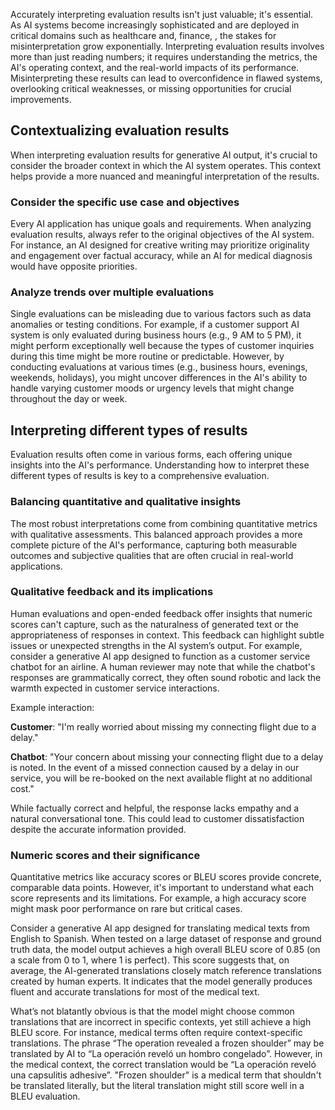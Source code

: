 Accurately interpreting evaluation results isn't just valuable; it's essential. As AI systems become increasingly sophisticated and are deployed in critical domains such as healthcare and, finance, , the stakes for misinterpretation grow exponentially. Interpreting evaluation results involves more than just reading numbers; it requires understanding the metrics, the AI's operating context, and the real-world impacts of its performance. Misinterpreting these results can lead to overconfidence in flawed systems, overlooking critical weaknesses, or missing opportunities for crucial improvements.

## Contextualizing evaluation results

When interpreting evaluation results for generative AI output, it's crucial to consider the broader context in which the AI system operates. This context helps provide a more nuanced and meaningful interpretation of the results.

### Consider the specific use case and objectives

Every AI application has unique goals and requirements. When analyzing evaluation results, always refer to the original objectives of the AI system. For instance, an AI designed for creative writing may prioritize originality and engagement over factual accuracy, while an AI for medical diagnosis would have opposite priorities.

### Analyze trends over multiple evaluations

Single evaluations can be misleading due to various factors such as data anomalies or testing conditions. For example, if a customer support AI system is only evaluated during business hours (e.g., 9 AM to 5 PM), it might perform exceptionally well because the types of customer inquiries during this time might be more routine or predictable. However, by conducting evaluations at various times (e.g., business hours, evenings, weekends, holidays), you might uncover differences in the AI's ability to handle varying customer moods or urgency levels that might change throughout the day or week.

## Interpreting different types of results

Evaluation results often come in various forms, each offering unique insights into the AI's performance. Understanding how to interpret these different types of results is key to a comprehensive evaluation.

### Balancing quantitative and qualitative insights

The most robust interpretations come from combining quantitative metrics with qualitative assessments. This balanced approach provides a more complete picture of the AI's performance, capturing both measurable outcomes and subjective qualities that are often crucial in real-world applications.

### Qualitative feedback and its implications

Human evaluations and open-ended feedback offer insights that numeric scores can't capture, such as the naturalness of generated text or the appropriateness of responses in context. This feedback can highlight subtle issues or unexpected strengths in the AI system’s output. For example, consider a generative AI app designed to function as a customer service chatbot for an airline. A human reviewer may note that while the chatbot's responses are grammatically correct, they often sound robotic and lack the warmth expected in customer service interactions.

Example interaction:

**Customer**: "I'm really worried about missing my connecting flight due to a delay."

**Chatbot**: "Your concern about missing your connecting flight due to a delay is noted. In the event of a missed connection caused by a delay in our service, you will be re-booked on the next available flight at no additional cost."

While factually correct and helpful, the response lacks empathy and a natural conversational tone. This could lead to customer dissatisfaction despite the accurate information provided.

### Numeric scores and their significance

Quantitative metrics like accuracy scores or BLEU scores provide concrete, comparable data points. However, it's important to understand what each score represents and its limitations. For example, a high accuracy score might mask poor performance on rare but critical cases.

Consider a generative AI app designed for translating medical texts from English to Spanish. When tested on a large dataset of response and ground truth data, the model output achieves a high overall BLEU score of 0.85 (on a scale from 0 to 1, where 1 is perfect). This score suggests that, on average, the AI-generated translations closely match reference translations created by human experts. It indicates that the model generally produces fluent and accurate translations for most of the medical text. 

What’s not blatantly obvious is that the model might choose common translations that are incorrect in specific contexts, yet still achieve a high BLEU score. For instance, medical terms often require context-specific translations. The phrase “The operation revealed a frozen shoulder” may be translated by AI to “La operación reveló un hombro congelado”. However, in the medical context, the correct translation would be “La operación reveló una capsulitis adhesive”. "Frozen shoulder" is a medical term that shouldn't be translated literally, but the literal translation might still score well in a BLEU evaluation.
